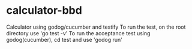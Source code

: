 # calculator-bbd
Calculator using godog/cucumber and testify
To run the test, on the root directory use 'go test -v'
To run the acceptance test using godog(cucumber), cd test and use 'godog run'

